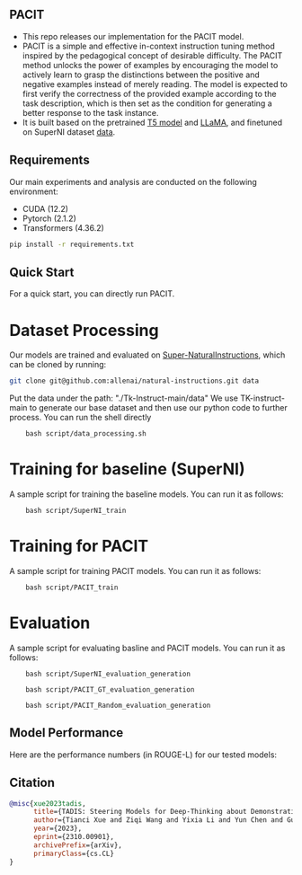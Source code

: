 ## PACIT
- This repo releases our implementation for the PACIT model.
- PACIT is a simple and effective in-context instruction tuning method inspired by the pedagogical concept of desirable difficulty. The PACIT method unlocks the power of examples by encouraging the model to actively learn to grasp the distinctions between the positive and negative examples instead of merely reading. The model is expected to first verify the correctness of the provided example according to the task description, which is then set as the condition for generating a better response to the task instance. 
- It is built based on the pretrained [T5 model](https://arxiv.org/abs/1910.10683) and [LLaMA](https://arxiv.org/pdf/2307.09288.pdf), and finetuned on SuperNI dataset [data](https://github.com/allenai/natural-instructions).

## Requirements

Our main experiments and analysis are conducted on the following environment:

- CUDA (12.2)
- Pytorch (2.1.2)
- Transformers (4.36.2)

```bash
pip install -r requirements.txt
```


## Quick Start
For a quick start, you can directly run PACIT.

# Dataset Processing
Our models are trained and evaluated on [Super-NaturalInstructions](https://github.com/allenai/natural-instructions), which can be cloned by running:

```bash
git clone git@github.com:allenai/natural-instructions.git data
```
Put the data under the path: "./Tk-Instruct-main/data"
We use TK-instruct-main to generate our base dataset and then use our python code to further process. You can run the shell directly
```shell
    bash script/data_processing.sh
```


# Training for baseline (SuperNI)

A sample script for training the baseline models. You can run it as follows:

```shell
    bash script/SuperNI_train
```

# Training for PACIT

A sample script for training PACIT models. You can run it as follows:

```shell
    bash script/PACIT_train
```

# Evaluation

A sample script for evaluating basline and PACIT models. You can run it as follows:

```shell
    bash script/SuperNI_evaluation_generation
```

```shell
    bash script/PACIT_GT_evaluation_generation
```

```shell
    bash script/PACIT_Random_evaluation_generation
```


## Model Performance

Here are the performance numbers (in ROUGE-L) for our tested models:


## Citation

```bib
@misc{xue2023tadis,
      title={TADIS: Steering Models for Deep-Thinking about Demonstration Examples}, 
      author={Tianci Xue and Ziqi Wang and Yixia Li and Yun Chen and Guanhua Chen},
      year={2023},
      eprint={2310.00901},
      archivePrefix={arXiv},
      primaryClass={cs.CL}
}
```
